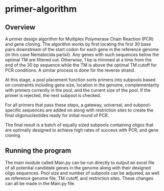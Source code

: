 # primer-algorithm

## Overview
A primer design algorithm for Multiplex Polymerase Chain Reaction (PCR) and gene cloning. The algorithm works by first locating the first 30 base pairs downstream of the start codon for each gene in the reference genome (in this case Nematocida parisii). Any genes with such sequences below the optimal TM are filtered out. Otherwise, 1 bp is trimmed at a time from the end of the 30 bp sequence while the TM is above the optimal TM cutoff for PCR conditions. A similar process is done for the reverse strand.

At this stage, a pool placement function sorts primers into subpools based on constraints including gene size, location in the genome, complementarity with primers currently in the pool, and the current size of the pool. If the primer is rejected, the next subpool is checked.

For all primers that pass these steps, a gateway, universal, and subpool-specific sequences are added on along with restriction sites to create the final oligonucleotides ready for initial round of PCR.

The final result is a batch of equally sized subpools containing oligos that are optimally designed to achieve high rates of success with PCR, and gene cloning.

## Running the program

The main module called Main.py can be run directly to output an excel file of all potential candidate genes in the genome along with their designed oligo sequences. Pool size and number of subpools can be adjusted, as well as reference genome file, TM cutoff, and restriction sites. These changes can all be made in the Main.py file.
